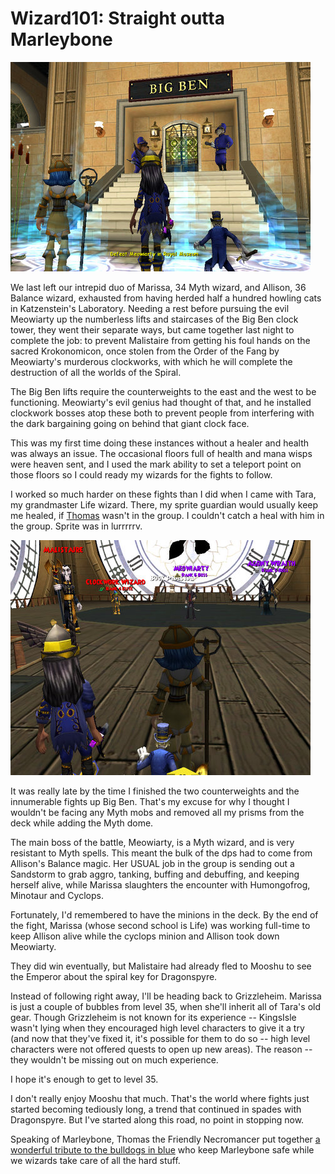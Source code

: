 # Wizard101: Straight outta Marleybone

![Outside Marleybone's final instance](../uploads/2009/10/WizardGraphicalClient-2009-10-12-23-36-21-74.jpg "Outside Marleybone's final instance")

We last left our intrepid duo of Marissa, 34 Myth wizard, and Allison, 36 Balance wizard, exhausted from having herded half a hundred howling cats in Katzenstein's Laboratory. Needing a rest before pursuing the evil Meowiarty up the numberless lifts and staircases of the Big Ben clock tower, they went their separate ways, but came together last night to complete the job: to prevent Malistaire from getting his foul hands on the sacred Krokonomicon, once stolen from the Order of the Fang by Meowiarty's murderous clockworks, with which he will complete the destruction of all the worlds of the Spiral.

The Big Ben lifts require the counterweights to the east and the west to be functioning. Meowiarty's evil genius had thought of that, and he installed clockwork bosses atop these both to prevent people from interfering with the dark bargaining going on behind that giant clock face.

This was my first time doing these instances without a healer and health was always an issue. The occasional floors full of health and mana wisps were heaven sent, and I used the mark ability to set a teleport point on those floors so I could ready my wizards for the fights to follow.

I worked so much harder on these fights than I did when I came with Tara, my grandmaster Life wizard. There, my sprite guardian would usually keep me healed, if [Thomas](http://thefriendlynecromancer.blogspot.com/) wasn't in the group. I couldn't catch a heal with him in the group. Sprite was in lurrrrrv.

![Evil awaits](../uploads/2009/10/WizardGraphicalClient-2009-10-13-01-02-02-70.jpg "Evil awaits")

It was really late by the time I finished the two counterweights and the innumerable fights up Big Ben. That's my excuse for why I thought I wouldn't be facing any Myth mobs and removed all my prisms from the deck while adding the Myth dome.

The main boss of the battle, Meowiarty, is a Myth wizard, and is very resistant to Myth spells. This meant the bulk of the dps had to come from Allison's Balance magic. Her USUAL job in the group is sending out a Sandstorm to grab aggro, tanking, buffing and debuffing, and keeping herself alive, while Marissa slaughters the encounter with Humongofrog, Minotaur and Cyclops.

Fortunately, I'd remembered to have the minions in the deck. By the end of the fight, Marissa (whose second school is Life) was working full-time to keep Allison alive while the cyclops minion and Allison took down Meowiarty.

They did win eventually, but Malistaire had already fled to Mooshu to see the Emperor about the spiral key for Dragonspyre.

Instead of following right away, I'll be heading back to Grizzleheim. Marissa is just a couple of bubbles from level 35, when she'll inherit all of Tara's old gear. Though Grizzleheim is not known for its experience -- KingsIsle wasn't lying when they encouraged high level characters to give it a try (and now that they've fixed it, it's possible for them to do so -- high level characters were not offered quests to open up new areas). The reason -- they wouldn't be missing out on much experience.

I hope it's enough to get to level 35.

I don't really enjoy Mooshu that much. That's the world where fights just started becoming tediously long, a trend that continued in spades with Dragonspyre. But I've started along this road, no point in stopping now.

Speaking of Marleybone, Thomas the Friendly Necromancer put together [a wonderful tribute to the bulldogs in blue](http://thefriendlynecromancer.blogspot.com/2009/10/rock-walk-tribute-to-marleybone-cops.html) who keep Marleybone safe while we wizards take care of all the hard stuff.




